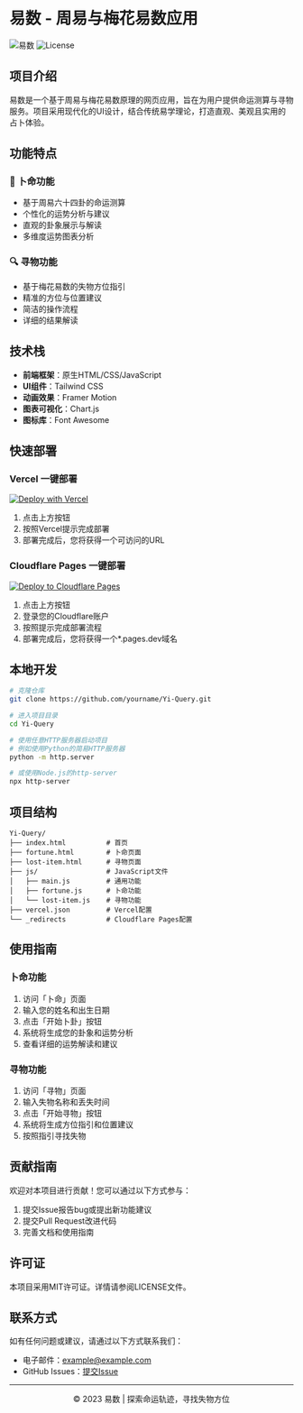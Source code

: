 # 易数 - 周易与梅花易数应用

![易数](https://img.shields.io/badge/易数-v1.0-cyan)
![License](https://img.shields.io/badge/license-MIT-blue)

## 项目介绍

易数是一个基于周易与梅花易数原理的网页应用，旨在为用户提供命运测算与寻物服务。项目采用现代化的UI设计，结合传统易学理论，打造直观、美观且实用的占卜体验。

## 功能特点

### 🔮 卜命功能

- 基于周易六十四卦的命运测算
- 个性化的运势分析与建议
- 直观的卦象展示与解读
- 多维度运势图表分析

### 🔍 寻物功能

- 基于梅花易数的失物方位指引
- 精准的方位与位置建议
- 简洁的操作流程
- 详细的结果解读

## 技术栈

- **前端框架**：原生HTML/CSS/JavaScript
- **UI组件**：Tailwind CSS
- **动画效果**：Framer Motion
- **图表可视化**：Chart.js
- **图标库**：Font Awesome

## 快速部署

### Vercel 一键部署

[![Deploy with Vercel](https://vercel.com/button)](https://vercel.com/new/clone?repository-url=https%3A%2F%2Fgithub.com%2FDeepFog-ORG%2FYi-Query)

1. 点击上方按钮
2. 按照Vercel提示完成部署
3. 部署完成后，您将获得一个可访问的URL

### Cloudflare Pages 一键部署

[![Deploy to Cloudflare Pages](https://img.shields.io/badge/部署到-Cloudflare%20Pages-orange?logo=cloudflare&style=for-the-badge)](https://dash.cloudflare.com/sign-up?redirect_url=https://dash.cloudflare.com/:account/pages/new/import-git?repository_url=https://github.com/DeepFog-ORG/Yi-Query)

1. 点击上方按钮
2. 登录您的Cloudflare账户
3. 按照提示完成部署流程
4. 部署完成后，您将获得一个*.pages.dev域名

## 本地开发

```bash
# 克隆仓库
git clone https://github.com/yourname/Yi-Query.git

# 进入项目目录
cd Yi-Query

# 使用任意HTTP服务器启动项目
# 例如使用Python的简易HTTP服务器
python -m http.server

# 或使用Node.js的http-server
npx http-server
```

## 项目结构

```
Yi-Query/
├── index.html          # 首页
├── fortune.html        # 卜命页面
├── lost-item.html      # 寻物页面
├── js/                 # JavaScript文件
│   ├── main.js         # 通用功能
│   ├── fortune.js      # 卜命功能
│   └── lost-item.js    # 寻物功能
├── vercel.json         # Vercel配置
└── _redirects          # Cloudflare Pages配置
```

## 使用指南

### 卜命功能

1. 访问「卜命」页面
2. 输入您的姓名和出生日期
3. 点击「开始卜卦」按钮
4. 系统将生成您的卦象和运势分析
5. 查看详细的运势解读和建议

### 寻物功能

1. 访问「寻物」页面
2. 输入失物名称和丢失时间
3. 点击「开始寻物」按钮
4. 系统将生成方位指引和位置建议
5. 按照指引寻找失物

## 贡献指南

欢迎对本项目进行贡献！您可以通过以下方式参与：

1. 提交Issue报告bug或提出新功能建议
2. 提交Pull Request改进代码
3. 完善文档和使用指南

## 许可证

本项目采用MIT许可证。详情请参阅LICENSE文件。

## 联系方式

如有任何问题或建议，请通过以下方式联系我们：

- 电子邮件：example@example.com
- GitHub Issues：[提交Issue](https://github.com/yourname/Yi-Query/issues)

---

<p align="center">© 2023 易数 | 探索命运轨迹，寻找失物方位</p>
